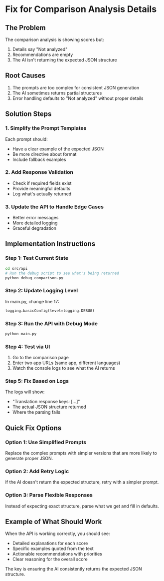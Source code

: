 # Fix for Comparison Analysis Details

## The Problem
The comparison analysis is showing scores but:
1. Details say "Not analyzed"
2. Recommendations are empty
3. The AI isn't returning the expected JSON structure

## Root Causes
1. The prompts are too complex for consistent JSON generation
2. The AI sometimes returns partial structures
3. Error handling defaults to "Not analyzed" without proper details

## Solution Steps

### 1. Simplify the Prompt Templates
Each prompt should:
- Have a clear example of the expected JSON
- Be more directive about format
- Include fallback examples

### 2. Add Response Validation
- Check if required fields exist
- Provide meaningful defaults
- Log what's actually returned

### 3. Update the API to Handle Edge Cases
- Better error messages
- More detailed logging
- Graceful degradation

## Implementation Instructions

### Step 1: Test Current State
```bash
cd src/api
# Run the debug script to see what's being returned
python debug_comparison.py
```

### Step 2: Update Logging Level
In main.py, change line 17:
```python
logging.basicConfig(level=logging.DEBUG)
```

### Step 3: Run the API with Debug Mode
```bash
python main.py
```

### Step 4: Test via UI
1. Go to the comparison page
2. Enter two app URLs (same app, different languages)
3. Watch the console logs to see what the AI returns

### Step 5: Fix Based on Logs
The logs will show:
- "Translation response keys: [...]"
- The actual JSON structure returned
- Where the parsing fails

## Quick Fix Options

### Option 1: Use Simplified Prompts
Replace the complex prompts with simpler versions that are more likely to generate proper JSON.

### Option 2: Add Retry Logic
If the AI doesn't return the expected structure, retry with a simpler prompt.

### Option 3: Parse Flexible Responses
Instead of expecting exact structure, parse what we get and fill in defaults.

## Example of What Should Work

When the API is working correctly, you should see:
- Detailed explanations for each score
- Specific examples quoted from the text
- Actionable recommendations with priorities
- Clear reasoning for the overall score

The key is ensuring the AI consistently returns the expected JSON structure.
